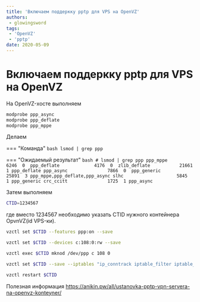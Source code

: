 ```yaml
---
title: 'Включаем поддеркку pptp для VPS на OpenVZ'
authors: 
 - glowingsword
tags:
 - 'OpenVZ'
 - 'pptp'
date: 2020-05-09
---
```

# Включаем поддеркку pptp для VPS на OpenVZ

На OpenVZ-хосте выполняем 

```bash
modprobe ppp_async
modprobe ppp_deflate
modprobe ppp_mppe
```

Делаем 

=== "Команда"
    ```bash
    lsmod | grep ppp
    ```

=== "Ожидаемый результат"
    ```bash
    # lsmod | grep ppp
    ppp_mppe                6246  0 
    ppp_deflate             4176  0 
    zlib_deflate           21661  1 ppp_deflate
    ppp_async               7866  0 
    ppp_generic            25891  3 ppp_mppe,ppp_deflate,ppp_async
    slhc                    5845  1 ppp_generic
    crc_ccitt               1725  1 ppp_async
    ```

Затем выполняем

``` bash
CTID=1234567
```

где вместо 1234567 необходимо указать CTID нужного контейнера OpvnVZ(id VPS-ки).

```bash
vzctl set $CTID --features ppp:on --save
```

``` bash
vzctl set $CTID --devices c:108:0:rw --save
```
``` bash
vzctl exec $CTID mknod /dev/ppp c 108 0
```

``` bash
vzctl set $CTID --save --iptables "ip_conntrack iptable_filter iptable_mangle ipt_state iptable_nat ip_nat_ftp ip_conntrack_ftp"
```

``` bash
vzctl restart $CTID
```

Полезная информация https://anikin.pw/all/ustanovka-pptp-vpn-servera-na-openvz-konteyner/
